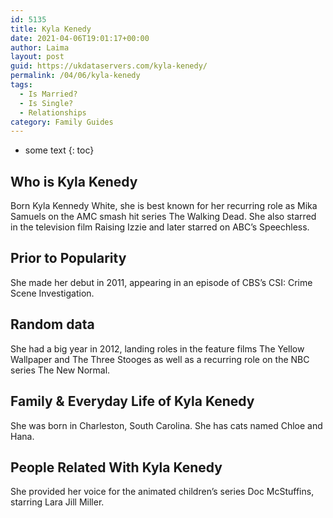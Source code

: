```yaml
---
id: 5135
title: Kyla Kenedy
date: 2021-04-06T19:01:17+00:00
author: Laima
layout: post
guid: https://ukdataservers.com/kyla-kenedy/
permalink: /04/06/kyla-kenedy
tags:
  - Is Married?
  - Is Single?
  - Relationships
category: Family Guides
---
```


* some text
{: toc}


## Who is Kyla Kenedy
                  
                  
                  
Born Kyla Kennedy White, she is best known for her recurring role as Mika Samuels on the AMC smash hit series The Walking Dead. She also starred in the television film Raising Izzie and later starred on ABC&#8217;s Speechless. 
                  
              
            
              
            
                
                
                
## Prior to Popularity
                  
                  
                  
She made her debut in 2011, appearing in an episode of CBS&#8217;s CSI: Crime Scene Investigation. 
                  
              
            
              
            
                
                
                
## Random data
                  
                  
                  
She had a big year in 2012, landing roles in the feature films The Yellow Wallpaper and The Three Stooges as well as a recurring role on the NBC series The New Normal. 
                  
              
            
              
            
                
                
                
## Family & Everyday Life of Kyla Kenedy
                  
                  
                  
She was born in Charleston, South Carolina. She has cats named Chloe and Hana.
                  
              
            
              
            
                
                
                
## People Related With Kyla Kenedy
                  
                  
                  
She provided her voice for the animated children&#8217;s series Doc McStuffins, starring Lara Jill Miller. 
                  
              
            
              
            
                
              
            
              
              
            
            
              
            
          
          
          